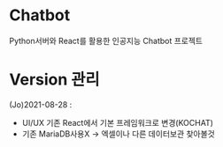 # Chatbot
Python서버와 React를 활용한 인공지능 Chatbot 프로젝트

# Version 관리
(Jo)2021-08-28 : 
- UI/UX 기존 React에서 기본 프레임워크로 변경(KOCHAT)
- 기존 MariaDB사용X -> 엑셀이나 다른 데이터보관 찾아볼것
